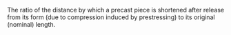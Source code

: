The ratio of the distance by which a precast piece is shortened after release from its form (due to compression induced by prestressing) to its original (nominal) length.
